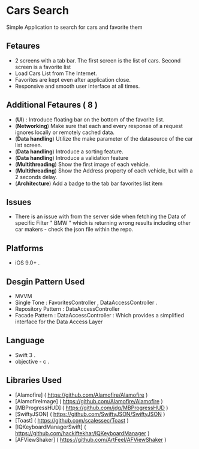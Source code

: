 # Cars Search
Simple Application to search for cars and favorite them

## Fetaures 
-  2 screens with a tab bar. The first screen is the list of cars. Second screen is a favorite list
-  Load Cars List from The Internet.
-  Favorites are kept even after application close. 
-  Responsive and smooth  user interface  at all times.

## Additional Fetaures ( 8 )
- (**UI**) : Introduce floating bar on the bottom of the favorite list.
- (**Networking**) Make sure that each and every response of a request ignores locally or remotely cached data.
- (**Data handling**) Utilize the make parameter of the datasource of the car list screen.
- (**Data handling**) Introduce a sorting feature.
- (**Data handling**) Introduce a validation feature
- (**Multithreading**) Show the first image of each vehicle.
- (**Multithreading**) Show the Address property of each vehicle, but with a 2 seconds delay.
- (**Architecture**) Add a badge to the tab bar favorites list item

## Issues ##
- There is an issue with from the server side when fetching the Data of specific Filter " BMW " which is returning wrong results including other car makers - check the json file within the repo. 

## Platforms ##
-  iOS 9.0+ .


## Desgin Pattern Used ##
-  MVVM 
-  Single Tone :  FavoritesController ,  DataAccessController .
-  Repository Pattern : DataAccessController 
-  Facade Pattern : DataAccessController : Which provides a simplified interface for the Data Access Layer 

## Language ##
- Swift 3 .
- objective - c .


## Libraries Used ## 
- [Alamofire] ( https://github.com/Alamofire/Alamofire )
- [AlamofireImage] ( https://github.com/Alamofire/Alamofire )
- [MBProgressHUD] ( https://github.com/jdg/MBProgressHUD )
- [SwiftyJSON] ( https://github.com/SwiftyJSON/SwiftyJSON )
- [Toast] ( https://github.com/scalessec/Toast )
- [IQKeyboardManagerSwift] ( https://github.com/hackiftekhar/IQKeyboardManager )
- [AFViewShaker] ( https://github.com/ArtFeel/AFViewShaker )













